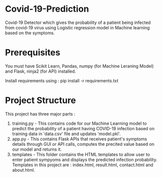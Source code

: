 # Covid-19-Prediction
Covid-19 Detector which gives the probability of a patient being infected from covid-19 virus using Logistic regression model in Machine learning based on the symptoms.

# Prerequisites

You must have Scikit Learn, Pandas, numpy (for Machine Leraning Model) and Flask, ninja2 (for API) installed.

Install requirements using : pip install -r requirements.txt

# Project Structure

This project has three major parts :

   1. training.py - This contains code for our Machine Learning model to predict the probability of a patient having COVID-19 infection based on training data in 'data.csv' file and updates 'model.pkl'.
   2. app.py - This contains Flask APIs that receives patient's symptoms details through GUI or API calls, computes the precited value based on our model and returns it.
   3. templates - This folder contains the HTML templates to allow user to enter patient sympyoms and displays the predicted infection probability. Templates in this project are : index.html, result.html, contact.html and about.html.
